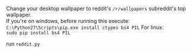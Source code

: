 Change your desktop wallpaper to reddit's `/r/wallpapers` subreddit's top wallpaper.<br/>
If you're on windows, before running this execute:<br/>
`C:\Python27\Scripts\pip.exe install ctypes bs4 PIL`
For linux:<br/>
`sudo pip install bs4 PIL`

run `reddit.py`
